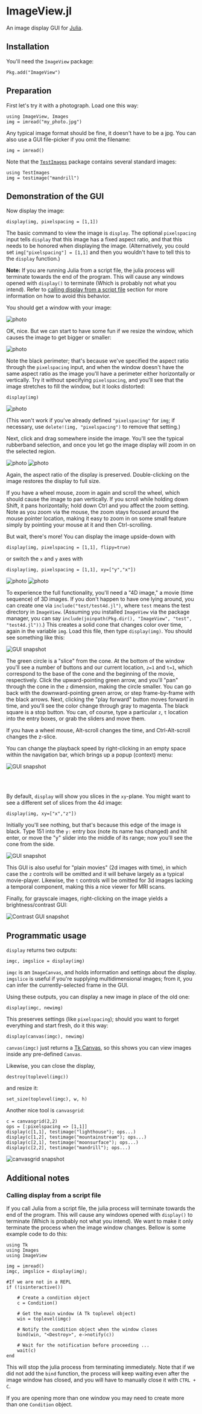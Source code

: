 # ImageView.jl

An image display GUI for [Julia](http://julialang.org/).

## Installation

You'll need the `ImageView` package:

```
Pkg.add("ImageView")
```

## Preparation

First let's try it with a photograph. Load one this way:
```
using ImageView, Images
img = imread("my_photo.jpg")
```
Any typical image format should be fine, it doesn't have to be a jpg. You can also use a GUI file-picker if you omit the filename:
```
img = imread()
```
Note that the [`TestImages`](https://github.com/timholy/TestImages.jl) package contains several standard images:
```
using TestImages
img = testimage("mandrill")
```

## Demonstration of the GUI

Now display the image:
```
display(img, pixelspacing = [1,1])
```
The basic command to view the image is `display`.
The optional `pixelspacing` input tells `display` that this image has a fixed aspect ratio, and that this needs to be honored when displaying the image. (Alternatively, you could set `img["pixelspacing"] = [1,1]` and then you wouldn't have to tell this to the `display` function.)

**Note:** If you are running Julia from a script file, the julia process will terminate towards the end of the program. This will cause any windows opened with `display()` to terminate (Which is probably not what you intend). Refer to [calling display from a script file](#calling-display-from-a-script-file) section for more information on how to avoid this behavior. 

You should get a window with your image:

![photo](readme_images/photo1.jpg)

OK, nice.
But we can start to have some fun if we resize the window, which causes the image to get bigger or smaller:

![photo](readme_images/photo2.jpg)

Note the black perimeter; that's because we've specified the aspect ratio through the `pixelspacing` input, and when the window doesn't have the same aspect ratio as the image you'll have a perimeter either horizontally or vertically.
Try it without specifying `pixelspacing`, and you'll see that the image stretches to fill the window, but it looks distorted:

```
display(img)
```

![photo](readme_images/photo3.jpg)

(This won't work if you've already defined `"pixelspacing"` for `img`; if necessary, use `delete!(img, "pixelspacing")` to remove that setting.)

Next, click and drag somewhere inside the image.
You'll see the typical rubberband selection, and once you let go the image display will zoom in on the selected region. 

![photo](readme_images/photo4.jpg)
![photo](readme_images/photo5.jpg)

Again, the aspect ratio of the display is preserved.
Double-clicking on the image restores the display to full size.

If you have a wheel mouse, zoom in again and scroll the wheel, which should cause the image to pan vertically.
If you scroll while holding down Shift, it pans horizontally; hold down Ctrl and you affect the zoom setting.
Note as you zoom via the mouse, the zoom stays focused around the mouse pointer location, making it easy to zoom in on some small feature simply by pointing your mouse at it and then Ctrl-scrolling.


But wait, there's more!
You can display the image upside-down with
```
display(img, pixelspacing = [1,1], flipy=true)
```
or switch the `x` and `y` axes with
```
display(img, pixelspacing = [1,1], xy=["y","x"])
```
![photo](readme_images/photo6.jpg)
![photo](readme_images/photo7.jpg)

To experience the full functionality, you'll need a "4D  image," a movie (time sequence) of 3D images.
If you don't happen to have one lying around, you can create one via `include("test/test4d.jl")`, where `test` means the test directory in `ImageView`.
(Assuming you installed `ImageView` via the package manager, you can say `include(joinpath(Pkg.dir(), "ImageView", "test", "test4d.jl"))`.)
This creates a solid cone that changes color over time, again in the variable `img`.
Load this file, then type `display(img)`.
You should see something like this:

![GUI snapshot](readme_images/display_GUI.jpg)

The green circle is a "slice" from the cone.
At the bottom of the window you'll see a number of buttons and our current location, `z=1` and `t=1`, which correspond to the base of the cone and the beginning of the movie, respectively.
Click the upward-pointing green arrow, and you'll "pan" through the cone in the `z` dimension, making the circle smaller.
You can go back with the downward-pointing green arrow, or step frame-by-frame with the black arrows.
Next, clicking the "play forward" button moves forward in time, and you'll see the color change through gray to magenta.
The black square is a stop button. You can, of course, type a particular `z`, `t` location into the entry boxes, or grab the sliders and move them.

If you have a wheel mouse, Alt-scroll changes the time, and Ctrl-Alt-scroll changes the z-slice.

You can change the playback speed by right-clicking in an empty space within the navigation bar, which brings up a popup (context) menu:

![GUI snapshot](readme_images/popup.jpg)


<br />
<br />

By default, `display` will show you slices in the `xy`-plane.
You might want to see a different set of slices from the 4d image:
```
display(img, xy=["x","z"])
```
Initially you'll see nothing, but that's because this edge of the image is black.
Type 151 into the `y:` entry box (note its name has changed) and hit enter, or move the "y" slider into the middle of its range; now you'll see the cone from the side.

![GUI snapshot](readme_images/display_GUI2.jpg)

This GUI is also useful for "plain movies" (2d images with time), in which case the `z` controls will be omitted and it will behave largely as a typical movie-player.
Likewise, the `t` controls will be omitted for 3d images lacking a temporal component, making this a nice viewer for MRI scans.


Finally, for grayscale images, right-clicking on the image yields a brightness/contrast GUI:

![Contrast GUI snapshot](readme_images/contrast.jpg)


## Programmatic usage

`display` returns two outputs:
```
imgc, imgslice = display(img)
```
`imgc` is an `ImageCanvas`, and holds information and settings about the display. `imgslice` is useful if you're supplying multidimensional images; from it, you can infer the currently-selected frame in the GUI.

Using these outputs, you can display a new image in place of the old one:
```
display(imgc, newimg)
```
This preserves settings (like `pixelspacing`); should you want to forget everything and start fresh, do it this way:
```
display(canvas(imgc), newimg)
```
`canvas(imgc)` just returns a [Tk Canvas](https://github.com/JuliaLang/Tk.jl/tree/master/examples), so this shows you can view images inside any pre-defined `Canvas`.

Likewise, you can close the display,
```
destroy(toplevel(imgc))
```
and resize it:
```
set_size(toplevel(imgc), w, h)
```

Another nice tool is `canvasgrid`:
```
c = canvasgrid(2,2)
ops = [:pixelspacing => [1,1]]
display(c[1,1], testimage("lighthouse"); ops...)
display(c[1,2], testimage("mountainstream"); ops...)
display(c[2,1], testimage("moonsurface"); ops...)
display(c[2,2], testimage("mandrill"); ops...)
```
![canvasgrid snapshot](readme_images/canvasgrid.jpg)


## Additional notes

### Calling display from a script file

If you call Julia from a script file, the julia process will terminate towards the end of the program. This will cause any windows opened with `display()` to terminate (Which is probably not what you intend). We want to make it only terminate the process when the image window changes. Bellow is some example code to do this:

```
using Tk
using Images
using ImageView

img = imread()
imgc, imgslice = display(img);

#If we are not in a REPL
if (!isinteractive())

	# Create a condition object
    c = Condition()

    # Get the main window (A Tk toplevel object)
    win = toplevel(imgc)

    # Notify the condition object when the window closes
    bind(win, "<Destroy>", e->notify(c))

    # Wait for the notification before proceeding ... 
    wait(c)
end
```

This will stop the julia process from terminating immediately. Note that if we did not add the `bind` function, the process will keep waiting even after the image window has closed, and you will have to manually close it with `CTRL + C`.

If you are opening more than one window you may need to create more than one `Condition` object.

<br>
<br> 